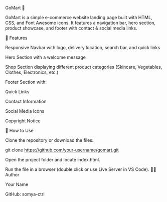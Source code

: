 GoMart 🛒

GoMart is a simple e-commerce website landing page built with HTML, CSS, and Font Awesome icons.
It features a navigation bar, hero section, product showcase, and footer with contact & social media links.

🚀 Features

Responsive Navbar with logo, delivery location, search bar, and quick links

Hero Section with a welcome message

Shop Section displaying different product categories (Skincare, Vegetables, Clothes, Electronics, etc.)

Footer Section with:

Quick Links

Contact Information

Social Media Icons

Copyright Notice

📖 How to Use

Clone the repository or download the files:

git clone https://github.com/your-username/gomart.git


Open the project folder and locate index.html.

Run the file in a browser (double click or use Live Server in VS Code).
👨‍💻 Author

Your Name

GitHub: somya-ctrl
